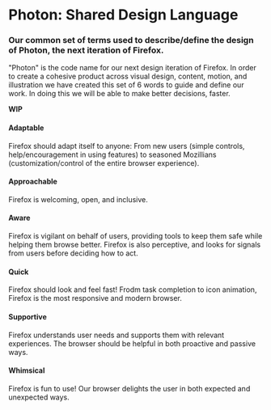 # Photon: Shared Design Language
### Our common set of terms used to describe/define the design of Photon, the next iteration of Firefox.

"Photon" is the code name for our next design iteration of Firefox. In order to create a cohesive product across visual design, content, motion, and illustration we have created this set of 6 words to guide and define our work. In doing this we will be able to make better decisions, faster.

**WIP**

#### Adaptable  
Firefox should adapt itself to anyone: From new users (simple controls, help/encouragement in using features) to seasoned Mozillians (customization/control of the entire browser experience).

#### Approachable  
Firefox is welcoming, open, and inclusive.

#### Aware  
Firefox is vigilant on behalf of users, providing tools to keep them safe while helping them browse better. Firefox is also perceptive, and looks for signals from users before deciding how to act.

#### Quick  
Firefox should look and feel fast! Frodm task completion to icon animation, Firefox is the most responsive and modern browser.

#### Supportive  
Firefox understands user needs and supports them with relevant experiences. The browser should be helpful in both proactive and passive ways.

#### Whimsical  
Firefox is fun to use! Our browser delights the user in both expected and unexpected ways.
